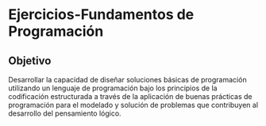 # Ejercicios-Fundamentos de Programación

## Objetivo
Desarrollar la capacidad de diseñar soluciones básicas de programación utilizando un lenguaje de programación bajo los principios de la codificación estructurada a través de la aplicación de buenas prácticas de programación para el modelado y solución de problemas que contribuyen al desarrollo del pensamiento lógico. 